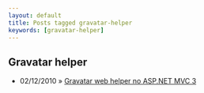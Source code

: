 ```yaml
---
layout: default
title: Posts tagged gravatar-helper
keywords: [gravatar-helper]
---
```

<h2 class="category">Gravatar helper</h2>
<ul class="posts">
<li>
<p>
<span class="date">02/12/2010</span> &raquo; 
<a href="/blog/gravatar-web-helper-no-asp-net-mvc-3">Gravatar web helper no ASP.NET MVC 3</a>
</p>
</li> 
</ul>
